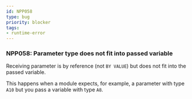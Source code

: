 ```yaml
---
id: NPP058
type: bug
priority: blocker
tags:
- runtime-error 
---
```


### NPP058: Parameter type does not fit into passed variable
Receiving parameter is by reference (not `BY VALUE`) but does not fit into the passed variable.

This happens when a module expects, for example, a parameter with type `A10` but you pass a variable with type `A8`.
